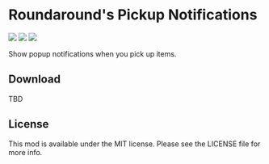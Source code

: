 # Roundaround's Pickup Notifications

<img src="https://img.shields.io/badge/Loader-Fabric-%23313e51?style=for-the-badge"/>
<img src="https://img.shields.io/badge/MC-1.19-%23313e51?style=for-the-badge"/>
<img src="https://img.shields.io/badge/Side-Client-%23313e51?style=for-the-badge"/>

Show popup notifications when you pick up items.

## Download

TBD

## License

This mod is available under the MIT license. Please see the LICENSE file for more info.
